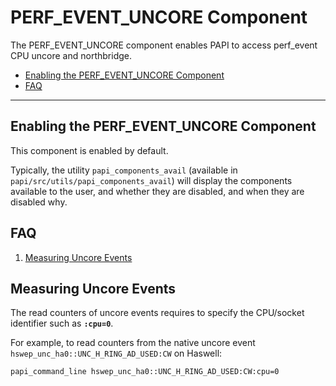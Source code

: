 # PERF\_EVENT\_UNCORE Component

The PERF\_EVENT_UNCORE component enables PAPI to access perf\_event CPU uncore and northbridge.

* [Enabling the PERF\_EVENT\_UNCORE Component](#markdown-header-enabling-the-perf-event-uncore-component)
* [FAQ](#markdown-header-faq)

***
## Enabling the PERF\_EVENT\_UNCORE Component

This component is enabled by default.

Typically, the utility `papi_components_avail` (available in
`papi/src/utils/papi_components_avail`) will display the components available
to the user, and whether they are disabled, and when they are disabled why.

## FAQ

1. [Measuring Uncore Events](#markdown-header-measuring-uncore-events)

## Measuring Uncore Events

The read counters of uncore events requires to specify the CPU/socket identifier such as **`:cpu=0`**.

For example, to read counters from the native uncore event `hswep_unc_ha0::UNC_H_RING_AD_USED:CW` on Haswell:

	papi_command_line hswep_unc_ha0::UNC_H_RING_AD_USED:CW:cpu=0

